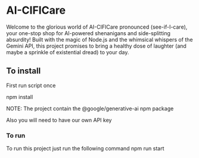 # AI-CIFICare

Welcome to the glorious world of AI-CIFICare pronounced (see-if-I-care), your one-stop shop for AI-powered shenanigans and side-splitting absurdity! Built with the magic of Node.js and the whimsical whispers of the Gemini API, this project promises to bring a healthy dose of laughter (and maybe a sprinkle of existential dread) to your day.

## To install

First run script once

npm install

NOTE: The project contain the @google/generative-ai npm package

Also you will need to have our own API key

### To run

To run this project just run the following command
npm run start
